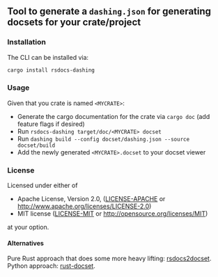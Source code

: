 ## Tool to generate a `dashing.json` for generating docsets for your crate/project

### Installation

The CLI can be installed via:

```bash
cargo install rsdocs-dashing
```

### Usage

Given that you crate is named `<MYCRATE>`:

- Generate the cargo documentation for the crate via `cargo doc` (add feature flags if desired)
- Run `rsdocs-dashing target/doc/<MYCRATE> docset`
- Run `dashing build --config docset/dashing.json --source docset/build`
- Add the newly generated `<MYCRATE>.docset` to your docset viewer

### License

Licensed under either of

 * Apache License, Version 2.0, ([LICENSE-APACHE](LICENSE-APACHE) or http://www.apache.org/licenses/LICENSE-2.0)
 * MIT license ([LICENSE-MIT](LICENSE-MIT) or http://opensource.org/licenses/MIT)

at your option.


#### Alternatives

Pure Rust approach that does some more heavy lifting: [rsdocs2docset](https://github.com/kesselborn/rsdocs2docset).
Python approach: [rust-docset](https://github.com/vhbit/rust-docset).
